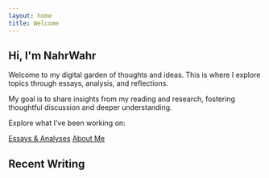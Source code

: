 ```yaml
---
layout: home
title: Welcome
---
```


<div class="content-card">
  <h2>Hi, I'm NahrWahr</h2>
  
  <p>Welcome to my digital garden of thoughts and ideas. This is where I explore topics through essays, analysis, and reflections.</p>
  
  <p>My goal is to share insights from my reading and research, fostering thoughtful discussion and deeper understanding.</p>
</div>

<div class="homepage-navigation">
  <p>Explore what I've been working on:</p>
  
  <a href="{{ '/work/' | relative_url }}" class="button">Essays & Analyses</a>
  <a href="{{ '/about/' | relative_url }}" class="button">About Me</a>
</div>

## Recent Writing
